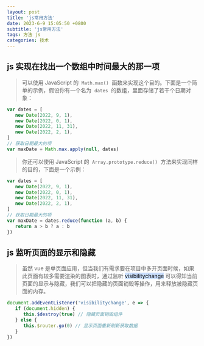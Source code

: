 ```yaml
---
layout: post
title: 'js常用方法'
date: 2023-6-9 15:05:50 +0800
subtitle: 'js常用方法'
tags: 方法 js
categories: 技术
---
```


## js 实现在找出一个数组中时间最大的那一项

> 可以使用 JavaScript 的  `Math.max()`  函数来实现这个目的。下面是一个简单的示例，假设你有一个名为  `dates`  的数组，里面存储了若干个日期对象：

```javascript
var dates = [
   new Date(2022, 9, 1),
   new Date(2022, 0, 1),
   new Date(2022, 11, 31),
   new Date(2022, 2, 1),
]
// 获取日期最大的项
var maxDate = Math.max.apply(null, dates)
```

> 你还可以使用 JavaScript 的  `Array.prototype.reduce()`  方法来实现同样的目的，下面是一个示例：

```js
var dates = [
   new Date(2022, 9, 1),
   new Date(2022, 0, 1),
   new Date(2022, 11, 31),
   new Date(2022, 2, 1),
]
// 获取日期最大的项
var maxDate = dates.reduce(function (a, b) {
   return a > b ? a : b
})
```

## js 监听页面的显示和隐藏

> 虽然 vue 是单页面应用，但当我们有需求要在项目中多开页面时候，如果此页面有较多需要渲染的图表时，通过监听 <mark style="background: #ADCCFFA6;">visibilitychange</mark> 可以得知当前页面的显示与隐藏，我们可以把隐藏的页面销毁等操作，用来释放被隐藏页面的内存。

```js
document.addEventListener('visibilitychange', e => {
   if (document.hidden) {
      this.$destroy(true) // 隐藏页面销毁组件
   } else {
      this.$router.go(0) // 显示页面重新刷新获取数据
   }
})
```
